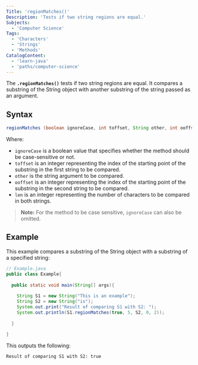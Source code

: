 ```yaml
---
Title: 'regionMatches()'
Description: 'Tests if two string regions are equal.'
Subjects:
  - 'Computer Science'
Tags:
  - 'Characters'
  - 'Strings'
  - 'Methods'
CatalogContent:
  - 'learn-java'
  - 'paths/computer-science'
---
```


The **`.regionMatches()`** tests if two string regions are equal. It compares a substring of the String object with another substring of the string passed as an argument.

## Syntax

```java
regionMatches (boolean ignoreCase, int toffset, String other, int ooffset, int len);
```

Where:
- `ignoreCase` is a boolean value that specifies whether the method should be case-sensitive or not.
- `toffset` is an integer representing the index of the starting point of the substring in the first string to be compared.
- `other` is the string argument to be compared.
- `ooffset` is an integer representing the index of the starting point of the substring in the second string to be compared.
- `len` is an integer representing the number of characters to be compared in both strings.
&nbsp;  

> **Note:** For the method to be case sensitive, `ignoreCase` can also be omitted.

## Example

This example compares a substring of the String object with a substring of a specified string:

```java
// Example.java
public class Example{
  
  public static void main(String[] args){
     
    String S1 = new String("This is an example");
    String S2 = new String("is");
    System.out.print("Result of comparing S1 with S2: ");
    System.out.println(S1.regionMatches(true, 5, S2, 0, 2));
    
  }
  
}
```

This outputs the following:

```shell
Result of comparing S1 with S2: true
```
